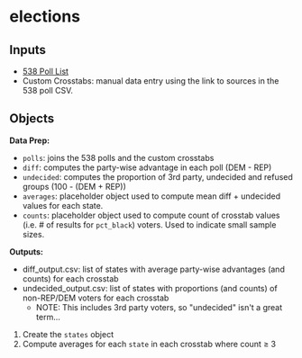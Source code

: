 # elections



## Inputs
- [538 Poll List](https://projects.fivethirtyeight.com/polls-page/president_polls.csv)
- Custom Crosstabs: manual data entry using the link to sources in the 538 poll CSV.

## Objects
**Data Prep:**
* `polls`: joins the 538 polls and the custom crosstabs
* `diff`: computes the party-wise advantage in each poll (DEM - REP)
* `undecided`: computes the proportion of 3rd party, undecided and refused groups (100 - (DEM + REP))
* `averages`: placeholder object used to compute mean diff + undecided values for each state. 
* `counts`: placeholder object used to compute count of crosstab values (i.e. # of results for `pct_black`) voters. Used to indicate small sample sizes.

**Outputs:**
* diff_output.csv: list of states with average party-wise advantages (and counts) for each crosstab 
* undecided_output.csv: list of states with proportions (and counts) of non-REP/DEM voters for each crosstab
    * NOTE: This includes 3rd party voters, so "undecided" isn't a great term...


1. Create the `states` object  
2. Compute averages for each `state` in each crosstab where count ≥ 3
